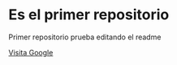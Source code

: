 # Es el primer repositorio

Primer repositorio prueba editando el readme

[Visita Google](http://google.es)
